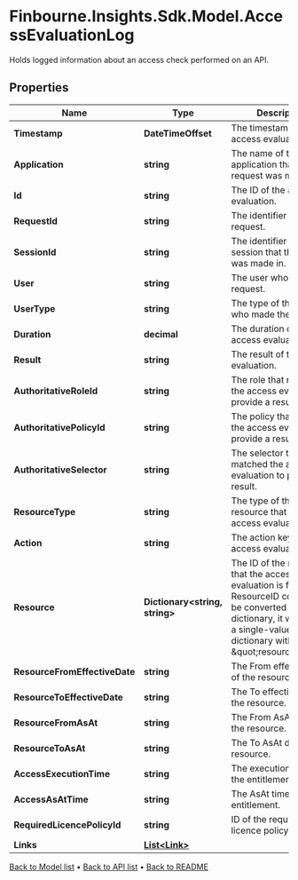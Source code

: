 # Finbourne.Insights.Sdk.Model.AccessEvaluationLog
Holds logged information about an access check performed on an API.

## Properties

Name | Type | Description | Notes
------------ | ------------- | ------------- | -------------
**Timestamp** | **DateTimeOffset** | The timestamp of the access evaluation. | 
**Application** | **string** | The name of the application that the request was made from. | 
**Id** | **string** | The ID of the access evaluation. | 
**RequestId** | **string** | The identifier of the request. | [optional] 
**SessionId** | **string** | The identifier of the session that the request was made in. | [optional] 
**User** | **string** | The user who made the request. | 
**UserType** | **string** | The type of the user who made the request. | [optional] 
**Duration** | **decimal** | The duration of the access evaluation. | 
**Result** | **string** | The result of the access evaluation. | [optional] 
**AuthoritativeRoleId** | **string** | The role that matched the access evaluation to provide a result. | [optional] 
**AuthoritativePolicyId** | **string** | The policy that matched the access evaluation to provide a result. | [optional] 
**AuthoritativeSelector** | **string** | The selector that matched the access evaluation to provide a result. | [optional] 
**ResourceType** | **string** | The type of the resource that the access evaluation is for. | [optional] 
**Action** | **string** | The action key of the access evaluation. | [optional] 
**Resource** | **Dictionary&lt;string, string&gt;** | The ID of the resource that the access evaluation is for. If the ResourceID could not be converted to a dictionary, it will return a single-value dictionary with the key \&quot;resourceId\&quot;. | [optional] 
**ResourceFromEffectiveDate** | **string** | The From effective date of the resource. | [optional] 
**ResourceToEffectiveDate** | **string** | The To effective date of the resource. | [optional] 
**ResourceFromAsAt** | **string** | The From AsAt date of the resource. | [optional] 
**ResourceToAsAt** | **string** | The To AsAt date of the resource. | [optional] 
**AccessExecutionTime** | **string** | The execution time of the entitlement. | [optional] 
**AccessAsAtTime** | **string** | The AsAt time of the entitlement. | [optional] 
**RequiredLicencePolicyId** | **string** | ID of the required licence policy. | [optional] 
**Links** | [**List&lt;Link&gt;**](Link.md) |  | [optional] 

[Back to Model list](../README.md#documentation-for-models) &#8226; [Back to API list](../README.md#documentation-for-api-endpoints) &#8226; [Back to README](../README.md)

